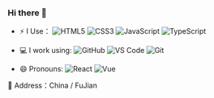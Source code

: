 ### Hi there 👋

<!--
**LiuYiBest/LiuYiBest** is a ✨ _special_ ✨ repository because its `README.md` (this file) appears on your GitHub profile.

Here are some ideas to get you started:
- 💬 [Blogger](http://www.lydbest.ltd/)
- 📫 How to reach me: ...
- 😄 Pronouns: ...
- 🌱 I’m currently learning ...
-  Ask me about ...

  <p>
      <img align="center" src="https://github-readme-stats.anuraghazra1.vercel.app/api/top-langs/?username=LiuYiBest&layout=compact&theme=material-palenight" />
 </p>
https://img.shields.io/badge/{徽标标题}-{徽标内容}-{徽标颜色}.svg

mins   </hr>
 <img width="500px" style="margin-bottom: 10px" height="170px" align="left" src="https://github-readme-stats.vercel.app/api/wakatime?username=WesleySong&hide_title=true" />

-->
- ⚡ I Use：
  ![HTML5](https://img.shields.io/badge/-HTML5-E34F26?style=plastic&logo=html5&logoColor=white)
  ![CSS3](https://img.shields.io/badge/-CSS3-1572B6?style=plastic&logo=css3)
  ![JavaScript](https://img.shields.io/badge/-JavaScript-black?style=plastic&logo=javascript)
  ![TypeScript](https://img.shields.io/badge/-TypeScript-black?style=plastic&logo=typescript)

- 💻 I work using:
  ![GitHub](https://img.shields.io/badge/-GitHub-181717?style=plastic&logo=github)
  ![VS Code](https://img.shields.io/badge/-VS%20Code-007ACC?style=plastic&logo=visual-studio-code)
  ![Git](https://img.shields.io/badge/-Git-black?style=plastic&logo=git)
  
- 😄 Pronouns:
  ![React](https://img.shields.io/badge/React-20232A?style=for-the-badge&logo=react&logoColor=61DAFB)
  ![Vue](https://img.shields.io/badge/Vue.js-35495E?style=for-the-badge&logo=vue.js&logoColor=4FC08D)

 👯 Address：China / FuJian

<!--   <span>
 [![LiuYibest's github stats](https://github-readme-stats.vercel.app/api?username=LiuYiBest&theme=tokyonight)](https://github.com/anuraghazra/github-readme-stats)
 </span>
 -->
